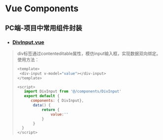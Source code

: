  # Vue Components



## PC端-项目中常用组件封装

* ### [DivInput.vue](https://github.com/CloudEmperor/blog/blob/master/components/vue/pc/DivInput.vue)
> div标签通过contenteditable属性，模仿input输入框，实现数据双向绑定。
> 使用方法：
> ```javascript
> <template>
>  <div-input v-model="value"></div-input>
> </template>
>
><script>
>    import DivInput from '@/components/DivInput'
>    export default {
>       components: { DivInput},
>        data() {
>            return {
>                value:''
>            }
>        }
>   }
></script>
>```
